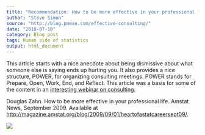 ```yaml
---
title: "Recommendation: How to be more effective in your professional life"
author: "Steve Simon"
source: "http://blog.pmean.com/effective-consulting/"
date: "2018-07-10"
category: Blog post
tags: Human side of statistics
output: html_document
---
```


This article starts with a nice anecdote about being dismissive about
what someone else is saying ends up hurting you. It also provides a nice
structure, POWER, for organizing consulting meetings. POWER stands for
Prepare, Open, Work, End, and Reflect. This article was a basis for some
of the content in an [interesting webinar on
consulting](http://community.amstat.org/cas/new-item/new-item10).


<!---More--->

Douglas Zahn. How to be more effective in your professional life. Amstat
News, September 2009. Available at
<http://magazine.amstat.org/blog/2009/09/01/heartofastatcareersept09/>.

![](../../../web/images/effective-consulting01.png)




